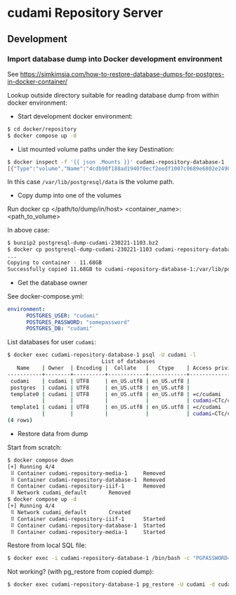 # cudami Repository Server

## Development

### Import database dump into Docker development environment

See <https://simkimsia.com/how-to-restore-database-dumps-for-postgres-in-docker-container/>

Lookup outside directory suitable for reading database dump from within docker environment:

* Start development docker environment:

```sh
$ cd docker/repository
$ docker compose up -d
```

* List mounted volume paths under the key Destination:

```sh
$ docker inspect -f '{{ json .Mounts }}' cudami-repository-database-1
[{"Type":"volume","Name":"4cdb98f188ad1940f0ecf2eedf1007c0689e6802e249089ef8ae87b6e9fa0582","Source":"/var/lib/docker/volumes/4cdb98f188ad1940f0ecf2eedf1007c0689e6802e249089ef8ae87b6e9fa0582/_data","Destination":"/var/lib/postgresql/data","Driver":"local","Mode":"","RW":true,"Propagation":""}]
```

In this case `/var/lib/postgresql/data` is the volume path.

* Copy dump into one of the volumes

Run docker cp </path/to/dump/in/host> <container_name>:<path_to_volume>

In above case:

```sh
$ bunzip2 postgresql-dump-cudami-230221-1103.bz2
$ docker cp postgresql-dump-cudami-230221-1103 cudami-repository-database-1:/var/lib/postgresql/data
...
Copying to container - 11.68GB
Successfully copied 11.68GB to cudami-repository-database-1:/var/lib/postgresql/data
```

* Get the database owner

See docker-compose.yml:

```yml
environment:
      POSTGRES_USER: "cudami"
      POSTGRES_PASSWORD: "somepassword"
      POSTGRES_DB: "cudami"
```

List databases for user `cudami`:

```sh
$ docker exec cudami-repository-database-1 psql -U cudami -l
                              List of databases
   Name    | Owner  | Encoding |  Collate   |   Ctype    | Access privileges 
-----------+--------+----------+------------+------------+-------------------
 cudami    | cudami | UTF8     | en_US.utf8 | en_US.utf8 | 
 postgres  | cudami | UTF8     | en_US.utf8 | en_US.utf8 | 
 template0 | cudami | UTF8     | en_US.utf8 | en_US.utf8 | =c/cudami        +
           |        |          |            |            | cudami=CTc/cudami
 template1 | cudami | UTF8     | en_US.utf8 | en_US.utf8 | =c/cudami        +
           |        |          |            |            | cudami=CTc/cudami
(4 rows)
```

* Restore data from dump

Start from scratch:

```sh
$ docker compose down
[+] Running 4/4
 ⠿ Container cudami-repository-media-1     Removed
 ⠿ Container cudami-repository-database-1  Removed
 ⠿ Container cudami-repository-iiif-1      Removed
 ⠿ Network cudami_default       Removed 
$ docker compose up -d
[+] Running 4/4
 ⠿ Network cudami_default       Created
 ⠿ Container cudami-repository-iiif-1      Started
 ⠿ Container cudami-repository-database-1  Started
 ⠿ Container cudami-repository-media-1     Started
```

Restore from local SQL file:

```sh
$ docker exec -i cudami-repository-database-1 /bin/bash -c "PGPASSWORD=somepassword psql --username cudami cudami" < <your_local_directory_here>/postgresql-dump-cudami-230221-1103
```

Not working? (with pg_restore from copied dump):

```sh
$ docker exec cudami-repository-database-1 pg_restore -U cudami -d cudami /var/lib/postgresql/data/postgresql-dump-cudami-230221-1103
```
